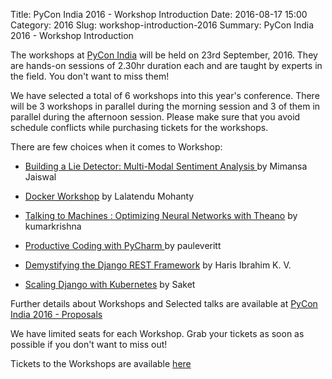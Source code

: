 Title: PyCon India 2016 - Workshop Introduction
Date: 2016-08-17 15:00
Category: 2016
Slug: workshop-introduction-2016
Summary: PyCon India 2016 - Workshop Introduction


The workshops at [PyCon India](https://in.pycon.org/2016/) will be held on 23rd September, 2016. They are hands-on sessions of 2.30hr duration each and are taught by experts in the field. You don't want to miss them!

We have selected a total of 6 workshops into this year's conference. There will be 3 workshops in parallel during the morning session and 3 of them in parallel during the afternoon session. Please make sure that you avoid schedule conflicts while purchasing tickets for the workshops.


There are few choices when it comes to Workshop:


- [Building a Lie Detector: Multi-Modal Sentiment Analysis ](https://in.pycon.org/cfp/2016/proposals/building-a-lie-detector-multi-modal-sentiment-analysis~epk1d/) by Mimansa Jaiswal

- [Docker Workshop](https://in.pycon.org/cfp/2016/proposals/docker-workshop~dyXwb/) by Lalatendu Mohanty

- [Talking to Machines : Optimizing Neural Networks with Theano](https://in.pycon.org/cfp/2016/proposals/talking-to-machines-optimizing-neural-networks-with-theano~ep2rb/) by kumarkrishna

- [Productive Coding with PyCharm ](https://in.pycon.org/cfp/2016/proposals/productive-coding-with-pycharm~aA11a/) by pauleveritt

- [Demystifying the Django REST Framework](https://in.pycon.org/cfp/2016/proposals/demystifying-the-django-rest-framework~dBNxd/) by Haris Ibrahim K. V.

- [Scaling Django with Kubernetes](https://in.pycon.org/cfp/2016/proposals/scaling-django-with-kubernetes~boONb/) by Saket


Further details about Workshops and Selected talks are available at [PyCon India 2016 - Proposals](https://in.pycon.org/cfp/2016/proposals/#proposals)

We have limited seats for each Workshop. Grab your tickets as soon as possible if you don't want to miss out!

Tickets to the Workshops are available [here](https://in.explara.com/e/pycon-india-2016)



